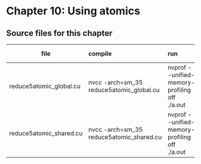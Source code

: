 # Chapter 10: Using atomics

## Source files for this chapter


| file   |      compile      |  run | what to learn |
|----------|:-------------|:----------------|:----------------|
| reduce5atomic_global.cu | nvcc -arch=sm_35 reduce5atomic_global.cu | nvprof --unified-memory-profiling off ./a.out | Using `atomicAdd()` with global memory address |
| reduce5atomic_shared.cu | nvcc -arch=sm_35 reduce5atomic_shared.cu | nvprof --unified-memory-profiling off ./a.out | Using `atomicAdd()` with shared memory address |
